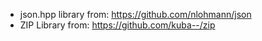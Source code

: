 - json.hpp library from: https://github.com/nlohmann/json
- ZIP Library from: https://github.com/kuba--/zip